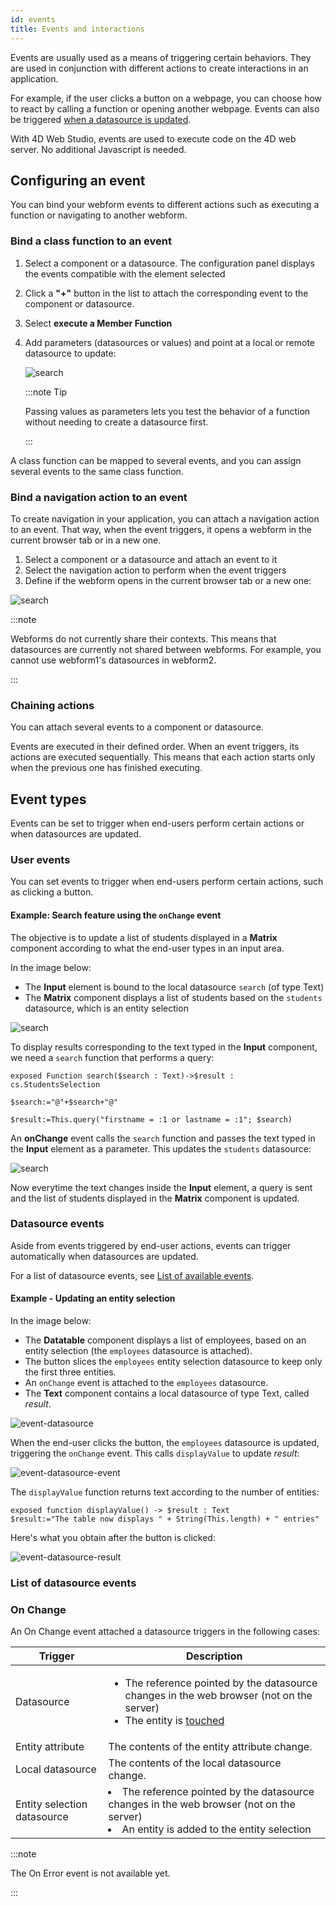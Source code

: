 ```yaml
---
id: events
title: Events and interactions
---
```


Events are usually used as a means of triggering certain behaviors. They are used in conjunction with different actions to create interactions in an application.

For example, if the user clicks a button on a webpage, you can choose how to react by calling a function or opening another webpage. Events can also be triggered [when a datasource is updated](#datasource-events). 

With 4D Web Studio, events are used to execute code on the 4D web server. No additional Javascript is needed.

## Configuring an event

You can bind your webform events to different actions such as executing a function or navigating to another webform.

### Bind a class function to an event

1. Select a component or a datasource. The configuration panel displays the events compatible with the element selected

2. Click a **"+"** button in the list to attach the corresponding event to the component or datasource. 

3. Select **execute a Member Function**

4. Add parameters (datasources or values) and point at a local or remote datasource to update:

    ![search](img/toggle-value.png)

    :::note Tip

    Passing values as parameters lets you test the behavior of a function without needing to create a datasource first.

    :::

A class function can be mapped to several events, and you can assign several events to the same class function.

### Bind a navigation action to an event

To create navigation in your application, you can attach a navigation action to an event. That way, when the event triggers, it opens a webform in the current browser tab or in a new one.

1. Select a component or a datasource and attach an event to it
2. Select the navigation action to perform when the event triggers
3. Define if the webform opens in the current browser tab or a new one:

![search](img/navigation-event.png)

:::note

Webforms do not currently share their contexts. This means that datasources are currently not shared between webforms. For example, you cannot use webform1's datasources in webform2.  

:::
### Chaining actions

You can attach several events to a component or datasource. 

Events are executed in their defined order. When an event triggers, its actions are executed sequentially. This means that each action starts only when the previous one has finished executing.

## Event types

Events can be set to trigger when end-users perform certain actions or when datasources are updated.
### User events

You can set events to trigger when end-users perform certain actions, such as clicking a button.

#### Example: Search feature using the `onChange` event

The objective is to update a list of students displayed in a **Matrix** component according to what the end-user types in an input area.

In the image below: 
* The **Input** element is bound to the local datasource `search` (of type Text)
* The **Matrix** component displays a list of students based on the `students` datasource, which is an entity selection

![search](img/search-component.png)

To display results corresponding to the text typed in the **Input** component, we need a `search` function that performs a query:

```4d
exposed Function search($search : Text)->$result : cs.StudentsSelection
	
$search:="@"+$search+"@"
	
$result:=This.query("firstname = :1 or lastname = :1"; $search)   
```

An **onChange** event calls the `search` function and passes the text typed in the **Input** element as a parameter. This updates the `students` datasource:

![search](img/search-event.png)

Now everytime the text changes inside the **Input** element, a query is sent and the list of students displayed in the **Matrix** component is updated.

###  Datasource events

Aside from events triggered by end-user actions, events can trigger automatically when datasources are updated.

For a list of datasource events, see [List of available events](#list-of-available-events).

#### Example - Updating an entity selection

In the image below: 

* The **Datatable** component displays a list of employees, based on an entity selection (the `employees` datasource is attached).
* The button slices the `employees` entity selection datasource to keep only the first three entities.
* An `onChange` event is attached to the `employees` datasource.
* The **Text** component contains a local datasource of type Text, called *result*.

![event-datasource](img/event-datasource.png)

When the end-user clicks the button, the `employees` datasource is updated, triggering the `onChange` event. This calls `displayValue` to update *result*:

![event-datasource-event](img/event-datasource-event.png)

The `displayValue` function returns text according to the number of entities: 

```4d 
exposed function displayValue() -> $result : Text
$result:="The table now displays " + String(This.length) + " entries"
```

Here's what you obtain after the button is clicked:

![event-datasource-result](img/event-datasource-result.png)

### List of datasource events  

### On Change

An On Change event attached a datasource triggers in the following cases:

|Trigger|Description|
|---|---|
|Datasource|<ul><li>The reference pointed by the datasource changes in the web browser (not on the server)</li><li>The entity is [touched](https://developer.4d.com/docs/en/API/EntityClass.html#touched)</li></ul>|
|Entity attribute|The contents of the entity attribute change.|
|Local datasource|The contents of the local datasource change.|
|Entity selection datasource| <li>The reference pointed by the datasource changes in the web browser (not on the server)</li><li>An entity is added to the entity selection</li>|

:::note 

The On Error event is not available yet.

:::